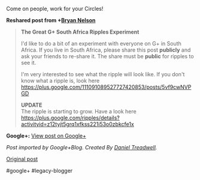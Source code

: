 <!--
date: '2011-12-14'
published: true
slug: 2011-12-looking-at-update-it-seems-like-my
time_to_read: 5
title: Looking at the update, it seems like my Circles are quite subdued
-->

Come on people, work for your Circles!  
  
**Reshared post from +[Bryan Nelson](https://plus.google.com/104183965153478971580)**  
> **The Great G+ South Africa Ripples Experiment**  
>   
> I'd like to do a bit of an experiment with everyone on G+ in South Africa. If you live in South Africa, please share this post **publicly** and ask your friends to re-share it. The share must be **public** for ripples to see it.  
>   
> I'm very interested to see what the ripple will look like. If you don't know what a ripple is, look here <https://plus.google.com/111091089527727420853/posts/5vf9cwNVPGD>  
>   
> **UPDATE**  
> The ripple is starting to grow. Have a look here <https://plus.google.com/ripples/details?activityid=z12tyjt5grq1xfkss221i53o0zbkcfe1x>

**Google+:** [View post on Google+](https://plus.google.com/103392016560023386646/posts/S4Y2PifWj72)

  
  
*Post imported by Google+Blog. Created By [Daniel Treadwell](http://minimali.se/).*

[Original post](https://ysfk.blogspot.com/2011/12/looking-at-update-it-seems-like-my.html)

#google+ #legacy-blogger 